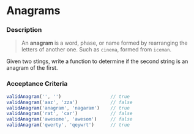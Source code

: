 # Anagrams

### Description
> An **anagram** is a word, phase, or name formed by rearranging the letters of another one. Such as `cinema`, formed from `iceman`.

Given two stings, write a function to determine if the second string is an anagram of the first.

### Acceptance Criteria
```js
validAnagram('', '')                  // true
validAnagram('aaz', 'zza')            // false
validAnagram('anagram', 'nagaram')    // true
validAnagram('rat', 'car')            // false
validAnagram('awesome', 'awesom')     // false
validAnagram('qwerty', 'qeywrt')      // true
```